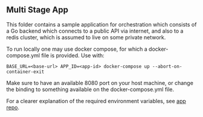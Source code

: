 ## Multi Stage App

This folder contains a sample application for orchestration which consists of a Go backend which connects to a public API via internet, and also to a redis cluster, which is assumed to live on some private network.

To run locally one may use docker compose, for which a docker-compose.yml file is provided. Use with:

```BASE_URL=<base-url> APP_ID=<app-id> docker-compose up --abort-on-container-exit```

Make sure to have an available 8080 port on your host machine, or change the binding to something available on the docker-compose.yml file.

For a clearer explanation of the required environment variables, see [app repo](app).
